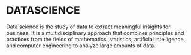 # DATASCIENCE
Data science is the study of data to extract meaningful insights for business. It is a multidisciplinary approach that combines principles and practices from the fields of mathematics, statistics, artificial intelligence, and computer engineering to analyze large amounts of data.
